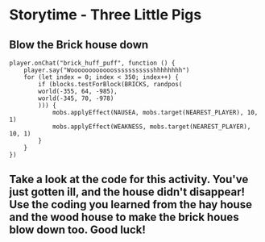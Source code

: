 # Storytime - Three Little Pigs

## Blow the Brick house down

```block
player.onChat("brick_huff_puff", function () {
    player.say("Woooooooooooossssssssssshhhhhhhh")
    for (let index = 0; index < 350; index++) {
        if (blocks.testForBlock(BRICKS, randpos(
        world(-355, 64, -985),
        world(-345, 70, -978)
        ))) {
            mobs.applyEffect(NAUSEA, mobs.target(NEAREST_PLAYER), 10, 1)
            mobs.applyEffect(WEAKNESS, mobs.target(NEAREST_PLAYER), 10, 1)
        }
    }
})
```
## Take a look at the code for this activity. You've just gotten ill, and the house didn't disappear! Use the coding you learned from the hay house and the wood house to make the brick houes blow down too. Good luck!
